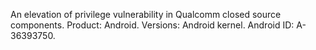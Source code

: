An elevation of privilege vulnerability in Qualcomm closed source components. Product: Android. Versions: Android kernel. Android ID: A-36393750.